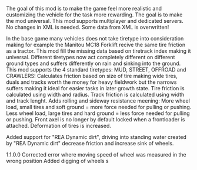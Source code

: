 The goal of this mod is to make the game feel more realistic and
customizing the vehicle for the task more rewarding.
The goal is to make the mod universal.
This mod supports multiplayer and dedicated servers.
No changes in XML is needed. Some data from XML is overwritten!

In the base game many vehicles does not take tiretype into consideration making for example
the Manitou MC18 Forklift recive the same tire friction as a tractor.
This mod fill the missing data based on tiretrack index making it universal.
Different tiretypes now act completely different on different ground types and
suffers differently on rain and sinking into the ground.
This mod supports the 4 standard tiretypes: MUD, STREET, OFFROAD and CRAWLERS!
Calculates friction based on size of tire making wide tires, duals and tracks worth the money for
heavy fieldwork but the narrows suffers making it ideal for easier tasks in later growth state.
Tire friction is calculated using width and radius.
Track friction is calculated using width and track lenght.
Adds rolling and sideway resistance meening: 
More wheel load, small tires and soft ground = more force needed for pulling or pushing.
Less wheel load, large tires and hard ground = less force needed for pulling or pushing.
Front axel is no longer by default locked when a frontloader is attached.
Deformation of tires is increased.

Added support for "REA Dynamic dirt", driving into standing water
created by "REA Dynamic dirt" decrease friction and increase sink of wheels.

1.1.0.0
Corrected error where moving speed of wheel was measured in the wrong position
Added digging of wheels
s
